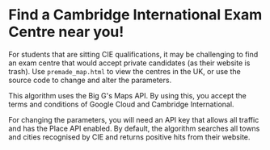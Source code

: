 # Find a Cambridge International Exam Centre near you!


For students that are sitting CIE qualifications, it may be challenging to find an exam centre that would accept private candidates (as their website is trash).
Use `premade_map.html` to view the centres in the UK, or use the source code to change and alter the parameters.


This algorithm uses the Big G's Maps API. By using this, you accept the terms and conditions of Google Cloud and Cambridge International.


For changing the parameters, you will need an API key that allows all traffic and has the Place API enabled.
By default, the algorithm searches all towns and cities recognised by CIE and returns positive hits from their website.